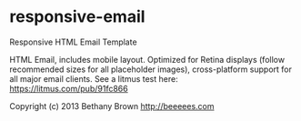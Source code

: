 responsive-email
================

Responsive HTML Email Template


HTML Email, includes mobile layout. Optimized for Retina displays 
(follow recommended sizes for all placeholder images), cross-platform 
support for all major email clients. See a litmus test here: 
https://litmus.com/pub/91fc866

Copyright (c) 2013 Bethany Brown
http://beeeees.com